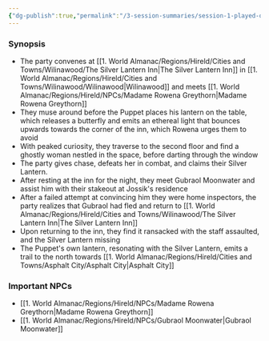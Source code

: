 ```yaml
---
{"dg-publish":true,"permalink":"/3-session-summaries/session-1-played-on-08-24-2025/"}
---
```


### Synopsis

- The party convenes at [[1. World Almanac/Regions/Hireld/Cities and Towns/Wilinawood/The Silver Lantern Inn\|The Silver Lantern Inn]] in [[1. World Almanac/Regions/Hireld/Cities and Towns/Wilinawood/Wilinawood\|Wilinawood]] and meets [[1. World Almanac/Regions/Hireld/NPCs/Madame Rowena Greythorn\|Madame Rowena Greythorn]]
- They muse around before the Puppet places his lantern on the table, which releases a butterfly and emits an ethereal light that bounces upwards towards the corner of the inn, which Rowena urges them to avoid
- With peaked curiosity, they traverse to the second floor and find a ghostly woman nestled in the space, before darting through the window
- The party gives chase, defeats her in combat, and claims their Silver Lantern.
- After resting at the inn for the night, they meet Gubraol Moonwater and assist him with their stakeout at Jossik's residence
- After a failed attempt at convincing him they were home inspectors, the party realizes that Gubraol had fled and return to [[1. World Almanac/Regions/Hireld/Cities and Towns/Wilinawood/The Silver Lantern Inn\|The Silver Lantern Inn]]
- Upon returning to the inn, they find it ransacked with the staff assaulted, and the Silver Lantern missing
- The Puppet's own lantern, resonating with the Silver Lantern, emits a trail to the north towards [[1. World Almanac/Regions/Hireld/Cities and Towns/Asphalt City/Asphalt City\|Asphalt City]]


### Important NPCs

- [[1. World Almanac/Regions/Hireld/NPCs/Madame Rowena Greythorn\|Madame Rowena Greythorn]]
- [[1. World Almanac/Regions/Hireld/NPCs/Gubraol Moonwater\|Gubraol Moonwater]]